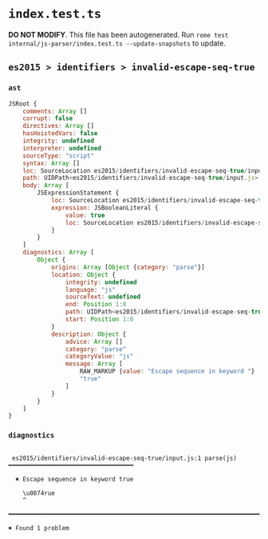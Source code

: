 # `index.test.ts`

**DO NOT MODIFY**. This file has been autogenerated. Run `rome test internal/js-parser/index.test.ts --update-snapshots` to update.

## `es2015 > identifiers > invalid-escape-seq-true`

### `ast`

```javascript
JSRoot {
	comments: Array []
	corrupt: false
	directives: Array []
	hasHoistedVars: false
	integrity: undefined
	interpreter: undefined
	sourceType: "script"
	syntax: Array []
	loc: SourceLocation es2015/identifiers/invalid-escape-seq-true/input.js 1:0-2:0
	path: UIDPath<es2015/identifiers/invalid-escape-seq-true/input.js>
	body: Array [
		JSExpressionStatement {
			loc: SourceLocation es2015/identifiers/invalid-escape-seq-true/input.js 1:0-1:9
			expression: JSBooleanLiteral {
				value: true
				loc: SourceLocation es2015/identifiers/invalid-escape-seq-true/input.js 1:0-1:9
			}
		}
	]
	diagnostics: Array [
		Object {
			origins: Array [Object {category: "parse"}]
			location: Object {
				integrity: undefined
				language: "js"
				sourceText: undefined
				end: Position 1:0
				path: UIDPath<es2015/identifiers/invalid-escape-seq-true/input.js>
				start: Position 1:0
			}
			description: Object {
				advice: Array []
				category: "parse"
				categoryValue: "js"
				message: Array [
					RAW_MARKUP {value: "Escape sequence in keyword "}
					"true"
				]
			}
		}
	]
}
```

### `diagnostics`

```

 es2015/identifiers/invalid-escape-seq-true/input.js:1 parse(js) ━━━━━━━━━━━━━━━━━━━━━━━━━━━━━━━━━━━

  ✖ Escape sequence in keyword true

    \u0074rue
    ^

━━━━━━━━━━━━━━━━━━━━━━━━━━━━━━━━━━━━━━━━━━━━━━━━━━━━━━━━━━━━━━━━━━━━━━━━━━━━━━━━━━━━━━━━━━━━━━━━━━━━

✖ Found 1 problem

```
